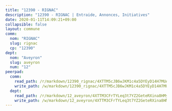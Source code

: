 ```yaml
---
title: "12390 - RIGNAC"
description: "12390 - RIGNAC | Entraide, Annonces, Initiatives"
date: 2020-01-11T14:09:21+09:00
collapsible: false
layout: commune
comm:
  nom: "RIGNAC"
  slug: rignac
  cp: "12390"
dept:
  nom: "Aveyron"
  slug: aveyron
  num: "12"
peerpad:
  comm:
    read_path: /r/markdown/12390_rignac/4XTTM5cJB6wJKM1c4a5DYEyD14H7MUAeDf4j61Hf9VDwJSmEk
    write_path: /w/markdown/12390_rignac/4XTTM5cJB6wJKM1c4a5DYEyD14H7MUAeDf4j61Hf9VDwJSmEk-K3TgUPcdt47TN5ztLYVb3Pnieca2N8KbqRo7jNM7Rx6ecrfRxtKuHkDM53JWQCpGCoonGPhWBaBt86N3jVyKYVVfnZEa64qXYoSvckr2k1KsdQwmn6Rj3FMZngjWY3W1wKbR5qLQ
  dept:
    read_path: /r/markdown/12_aveyron/4XTTM3CFrTYLeq3t7YZ2GeteRXina8HMy585xLdATaEm28gJq
    write_path: /w/markdown/12_aveyron/4XTTM3CFrTYLeq3t7YZ2GeteRXina8HMy585xLdATaEm28gJq-K3TgUfu3tdsvnJNzfCjLcQBm4uQ83gag77qnaAo9pjUvbpQyfAVAxJdyULKffeJFVcGHHVraYZNVQhiGBeBUKBFLy2Vr8dapgU6tQCmoJQ6dgnoqRGmK9bSxqhW9VArfxRuTPcgV
---
```


